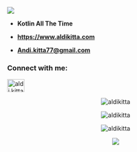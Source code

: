 ![](https://github.com/Aldikitta/Aldikitta/blob/main/BannerGit.png)
<!-- ![](https://github.com/Aldikitta/Aldikitta/blob/main/GITHUB2.png) -->

<!-- <h1 align="center">I'm Aldi Kitta</h1> -->
<!-- <h3 align="center">Android Developer</h3> -->

<!-- <p align="left"> <img src="https://komarev.com/ghpvc/?username=aldikitta&label=Profile%20views&color=0e75b6&style=flat" alt="aldikitta" /> </p>
 -->
<!-- <p align="left"> <a href="https://github.com/ryo-ma/github-profile-trophy"><img src="https://github-profile-trophy.vercel.app/?username=aldikitta" alt="aldikitta" /></a> </p> -->

<!-- <p align="left"> <a href="https://twitter.com/aldikitta" target="blank"><img src="https://img.shields.io/twitter/follow/aldikitta?logo=twitter&style=for-the-badge" alt="aldikitta" /></a> </p> -->

- **Kotlin All The Time**

- **https://www.aldikitta.com**

- **Andi.kitta77@gmail.com**

<!-- - **All of my Jetpack Compose App use Material 3** -->

<h3 align="left">Connect with me:</h3>
<p align="left">
<a href="https://linkedin.com/in/aldikitta" target="blank"><img align="center" src="https://raw.githubusercontent.com/rahuldkjain/github-profile-readme-generator/master/src/images/icons/Social/linked-in-alt.svg" alt="aldi kitta" height="30" width="40" /></a>
</p>

<p align="center"> <img src="https://github-readme-stats.vercel.app/api/top-langs?username=aldikitta&show_icons=true&theme=gotham" alt="aldikitta" />
 
<p align="center"> <img src="https://github-readme-stats.vercel.app/api?username=aldikitta&show_icons=true&locale=en&theme=gotham" alt="aldikitta" />
  
<p align="center"> <img src="https://github-readme-streak-stats.herokuapp.com/?user=aldikitta&show_icons=true&locale=en&theme=gotham" alt="aldikitta" />
 
<p align='center'> <img src='https://github-readme-stats.vercel.app/api/wakatime?username=aldikitta&show_icons=true&theme=gotham'/></p>
